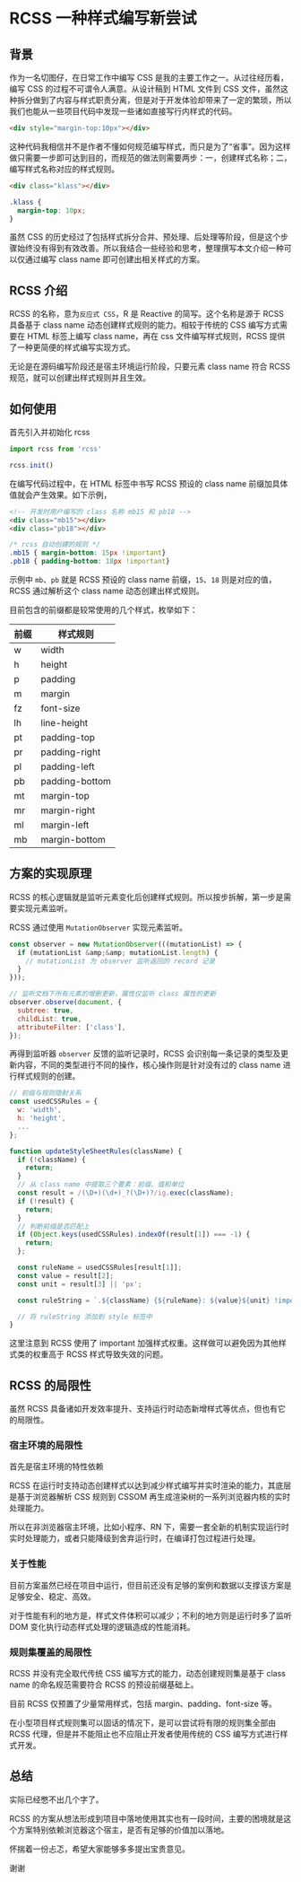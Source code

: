 # RCSS 一种样式编写新尝试 

## 背景

作为一名切图仔，在日常工作中编写 CSS 是我的主要工作之一。从过往经历看，编写 CSS 的过程不可谓令人满意。从设计稿到 HTML 文件到 CSS 文件，虽然这种拆分做到了内容与样式职责分离，但是对于开发体验却带来了一定的繁琐，所以我们也能从一些项目代码中发现一些诸如直接写行内样式的代码。

```html
<div style="margin-top:10px"></div>
```

这种代码我相信并不是作者不懂如何规范编写样式，而只是为了“省事”。因为这样做只需要一步即可达到目的，而规范的做法则需要两步：一，创建样式名称；二，编写样式名称对应的样式规则。

```html
<div class="klass"></div>
```

```css
.klass {
  margin-top: 10px;
}
```

虽然 CSS 的历史经过了包括样式拆分合并、预处理、后处理等阶段，但是这个步骤始终没有得到有效改善。所以我结合一些经验和思考，整理撰写本文介绍一种可以仅通过编写 class name 即可创建出相关样式的方案。

## RCSS 介绍

RCSS 的名称，意为`反应式 CSS`，R 是 Reactive 的简写。这个名称是源于 RCSS 具备基于 class name 动态创建样式规则的能力。相较于传统的 CSS 编写方式需要在 HTML 标签上编写 class name，再在 css 文件编写样式规则，RCSS 提供了一种更简便的样式编写实现方式。

无论是在源码编写阶段还是宿主环境运行阶段，只要元素 class name 符合 RCSS 规范，就可以创建出样式规则并且生效。

## 如何使用 

首先引入并初始化 rcss

```javascript
import rcss from 'rcss'

rcss.init()
```

在编写代码过程中，在 HTML 标签中书写 RCSS 预设的 class name 前缀加具体值就会产生效果。如下示例，

```html
<!-- 开发时用户编写的 class 名称 mb15 和 pb18 -->
<div class="mb15"></div>
<div class="pb18"></div>
```

```css
/* rcss 自动创建的规则 */
.mb15 { margin-bottom: 15px !important}
.pb18 { padding-bottom: 18px !important}
```

示例中 `mb`、`pb` 就是 RCSS 预设的 class name 前缀，`15`、`18` 则是对应的值，RCSS 通过解析这个 class name 动态创建出样式规则。

目前包含的前缀都是较常使用的几个样式，枚举如下：

前缀 | 样式规则
---- | ----
w | width
h | height
p | padding
m | margin
fz | font-size
lh | line-height
pt | padding-top
pr | padding-right
pl | padding-left
pb | padding-bottom
mt | margin-top
mr | margin-right
ml | margin-left
mb | margin-bottom

## 方案的实现原理

RCSS 的核心逻辑就是监听元素变化后创建样式规则。所以按步拆解，第一步是需要实现元素监听。

RCSS 通过使用 `MutationObserver` 实现元素监听。

```javascript
const observer = new MutationObserver(((mutationList) => {
  if (mutationList &amp;&amp; mutationList.length) {
    // mutationList 为 observer 监听返回的 record 记录
  }
}));

// 监听文档下所有元素的增删更新，属性仅监听 class 属性的更新
observer.observe(document, {
  subtree: true,
  childList: true,
  attributeFilter: ['class'],
});
```

再得到监听器 `observer` 反馈的监听记录时，RCSS 会识别每一条记录的类型及更新内容，不同的类型进行不同的操作，核心操作则是针对没有过的 class name 进行样式规则的创建。

```javascript
// 前缀与规则隐射关系
const usedCSSRules = {
  w: 'width',
  h: 'height',
  ...
};

function updateStyleSheetRules(className) {
  if (!className) {
    return;
  }
  // 从 class name 中提取三个要素：前缀、值和单位
  const result = /(\D+)(\d+)_?(\D+)?/ig.exec(className);
  if (!result) {
    return;
  }
  // 判断前缀是否匹配上
  if (Object.keys(usedCSSRules).indexOf(result[1]) === -1) {
    return;
  };

  const ruleName = usedCSSRules[result[1]];
  const value = result[2];
  const unit = result[3] || 'px';

  const ruleString = `.${className} {${ruleName}: ${value}${unit} !important}`;

  // 将 ruleString 添加到 style 标签中
}
```

这里注意到 RCSS 使用了 important 加强样式权重。这样做可以避免因为其他样式类的权重高于 RCSS 样式导致失效的问题。

## RCSS 的局限性

虽然 RCSS 具备诸如开发效率提升、支持运行时动态新增样式等优点，但也有它的局限性。

### 宿主环境的局限性

首先是宿主环境的特性依赖

RCSS 在运行时支持动态创建样式以达到减少样式编写并实时渲染的能力，其底层是基于浏览器解析 CSS 规则到 CSSOM 再生成渲染树的一系列浏览器内核的实时处理能力。

所以在非浏览器宿主环境，比如小程序、RN 下，需要一套全新的机制实现运行时实时处理能力，或者只能降级到舍弃运行时，在编译打包过程进行处理。

### 关于性能

目前方案虽然已经在项目中运行，但目前还没有足够的案例和数据以支撑该方案是足够安全、稳定、高效。

对于性能有利的地方是，样式文件体积可以减少；不利的地方则是运行时多了监听 DOM 变化执行动态样式处理的逻辑造成的性能消耗。

### 规则集覆盖的局限性

RCSS 并没有完全取代传统 CSS 编写方式的能力，动态创建规则集是基于 class name 的命名规范需要符合 RCSS 的预设前缀基础上。

目前 RCSS 仅预置了少量常用样式，包括 margin、padding、font-size 等。

在小型项目样式规则集可以固话的情况下，是可以尝试将有限的规则集全部由 RCSS 代理，但是并不能阻止也不应阻止开发者使用传统的 CSS 编写方式进行样式开发。

## 总结

实际已经憋不出几个字了。

RCSS 的方案从想法形成到项目中落地使用其实也有一段时间，主要的困境就是这个方案特别依赖浏览器这个宿主，是否有足够的价值加以落地。

怀揣着一份忐忑，希望大家能够多多提出宝贵意见。

谢谢
